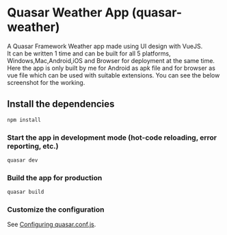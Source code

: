 # Quasar Weather App (quasar-weather)

A Quasar Framework Weather app made using UI design with VueJS. <br />
It can be written 1 time and can be built for all 5 platforms, Windows,Mac,Android,iOS and Browser for deployment at the same time. <br />
Here the app is only built by me for Android as apk file and for browser as vue file which can be used with suitable extensions. You can see the below screenshot for the working.<br />

## Install the dependencies
```bash
npm install
```

### Start the app in development mode (hot-code reloading, error reporting, etc.)
```bash
quasar dev
```


### Build the app for production
```bash
quasar build
```

### Customize the configuration
See [Configuring quasar.conf.js](https://quasar.dev/quasar-cli/quasar-conf-js).
